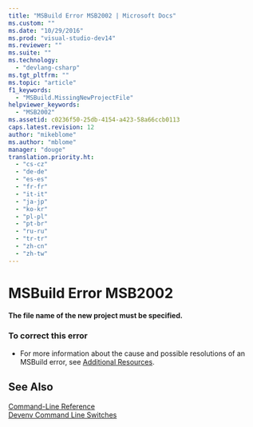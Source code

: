 ```yaml
---
title: "MSBuild Error MSB2002 | Microsoft Docs"
ms.custom: ""
ms.date: "10/29/2016"
ms.prod: "visual-studio-dev14"
ms.reviewer: ""
ms.suite: ""
ms.technology: 
  - "devlang-csharp"
ms.tgt_pltfrm: ""
ms.topic: "article"
f1_keywords: 
  - "MSBuild.MissingNewProjectFile"
helpviewer_keywords: 
  - "MSB2002"
ms.assetid: c0236f50-25db-4154-a423-58a66ccb0113
caps.latest.revision: 12
author: "mikeblome"
ms.author: "mblome"
manager: "douge"
translation.priority.ht: 
  - "cs-cz"
  - "de-de"
  - "es-es"
  - "fr-fr"
  - "it-it"
  - "ja-jp"
  - "ko-kr"
  - "pl-pl"
  - "pt-br"
  - "ru-ru"
  - "tr-tr"
  - "zh-cn"
  - "zh-tw"
---
```

# MSBuild Error MSB2002
**The file name of the new project must be specified.**  
  
### To correct this error  
  
-   For more information about the cause and possible resolutions of an MSBuild error, see [Additional Resources](../msbuild/additional-msbuild-resources.md).  
  
## See Also  
 [Command-Line Reference](../msbuild/msbuild-command-line-reference.md)   
 [Devenv Command Line Switches](../ide/reference/devenv-command-line-switches.md)